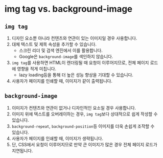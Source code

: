 # img tag vs. background-image

## `img tag`

1. 디자인 요소뿐 아니라 컨텐츠와 연관이 있는 이미지일 경우 사용합니다.
2. 대체 텍스트 및 제목 속성을 추가할 수 있습니다.
   - 스크린 리더 및 검색 엔진에서 이를 활용합니다.
   - Google은 `background-image`를 색인하지 않습니다.
3. `img tag`를 사용하면 HTML이 렌더링될 때 요청이 이루어지므로, 전체 페이지 로드에 영향을 적게 미칩니다.
   - lazy loading등을 통해 더 높은 성능 향상을 기대할 수 있습니다.
4. 사용자가 페이지를 인쇄할 때, 이미지가 같이 출력됩니다.



## `background-image`

1. 이미지가 컨텐츠와 연관이 없거나 디자인적인 요소일 경우 사용합니다.
2. 이미지 위에 텍스트를 오버레이하는 경우, `img tag`보다 상대적으로 쉽게 작성할 수 있습니다.
3. `background-repeat`, `background-position`등 이미지를 더욱 손쉽게 조작할 수 있습니다.
4. 사용자가 페이지를 인쇄할 때, 이미지가 생략됩니다.
5. 단, CSS에서 요청이 이루어지므로 만약 큰 이미지가 많은 경우 전체 페이지 로드가 지연됩니다.